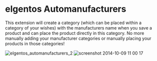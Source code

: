 # elgentos Automanufacturers

This extension will create a category (which can be placed within a category of your wishes) with the manufacturers name when you save a product and can place the product directly in this category. No more manually adding your manufacturer categories or manually placing your products in those categories!

![elgentos_automanufacturers_2](https://cloud.githubusercontent.com/assets/431360/4573447/7491352a-4f92-11e4-8872-09bb723b8490.png)
![screenshot 2014-10-09 11 00 17](https://cloud.githubusercontent.com/assets/431360/4573448/756a56f2-4f92-11e4-8716-f30339261b0a.png)

